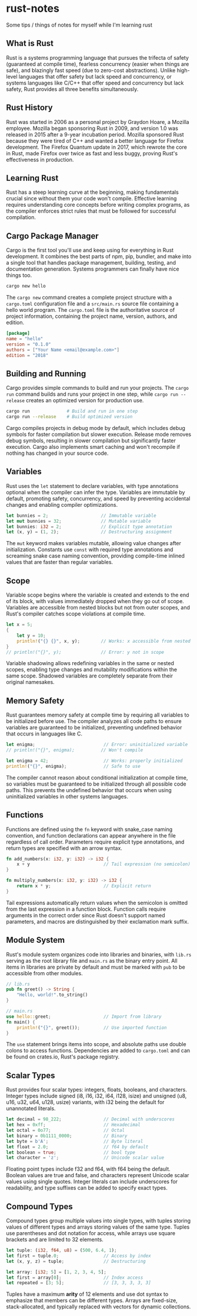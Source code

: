 # rust-notes

Some tips / things of notes for myself while I'm learning rust

## What is Rust

Rust is a systems programming language that pursues the trifecta of safety (guaranteed at compile time), fearless concurrency (easier when things are safe), and blazingly fast speed (due to zero-cost abstractions). Unlike high-level languages that offer safety but lack speed and concurrency, or systems languages like C/C++ that offer speed and concurrency but lack safety, Rust provides all three benefits simultaneously.

## Rust History

Rust was started in 2006 as a personal project by Graydon Hoare, a Mozilla employee. Mozilla began sponsoring Rust in 2009, and version 1.0 was released in 2015 after a 9-year incubation period. Mozilla sponsored Rust because they were tired of C++ and wanted a better language for Firefox development. The Firefox Quantum update in 2017, which rewrote the core in Rust, made Firefox over twice as fast and less buggy, proving Rust's effectiveness in production.

## Learning Rust

Rust has a steep learning curve at the beginning, making fundamentals crucial since without them your code won't compile. Effective learning requires understanding core concepts before writing complex programs, as the compiler enforces strict rules that must be followed for successful compilation.

## Cargo Package Manager

Cargo is the first tool you'll use and keep using for everything in Rust development. It combines the best parts of npm, pip, bundler, and make into a single tool that handles package management, building, testing, and documentation generation. Systems programmers can finally have nice things too.

```bash
cargo new hello
```

The `cargo new` command creates a complete project structure with a `cargo.toml` configuration file and a `src/main.rs` source file containing a hello world program. The `cargo.toml` file is the authoritative source of project information, containing the project name, version, authors, and edition.

```toml
[package]
name = "hello"
version = "0.1.0"
authors = ["Your Name <email@example.com>"]
edition = "2018"
```

## Building and Running

Cargo provides simple commands to build and run your projects. The `cargo run` command builds and runs your project in one step, while `cargo run --release` creates an optimized version for production use.

```bash
cargo run              # Build and run in one step
cargo run --release    # Build optimized version
```

Cargo compiles projects in debug mode by default, which includes debug symbols for faster compilation but slower execution. Release mode removes debug symbols, resulting in slower compilation but significantly faster execution. Cargo also implements smart caching and won't recompile if nothing has changed in your source code.

## Variables

Rust uses the `let` statement to declare variables, with type annotations optional when the compiler can infer the type. Variables are immutable by default, promoting safety, concurrency, and speed by preventing accidental changes and enabling compiler optimizations.

```rust
let bunnies = 2;                    // Immutable variable
let mut bunnies = 32;               // Mutable variable
let bunnies: i32 = 2;               // Explicit type annotation
let (x, y) = (1, 2);                // Destructuring assignment
```

The `mut` keyword makes variables mutable, allowing value changes after initialization. Constants use `const` with required type annotations and screaming snake case naming convention, providing compile-time inlined values that are faster than regular variables.

## Scope

Variable scope begins where the variable is created and extends to the end of its block, with values immediately dropped when they go out of scope. Variables are accessible from nested blocks but not from outer scopes, and Rust's compiler catches scope violations at compile time.

```rust
let x = 5;
{
    let y = 10;
    println!("{} {}", x, y);        // Works: x accessible from nested block
}
// println!("{}", y);               // Error: y not in scope
```

Variable shadowing allows redefining variables in the same or nested scopes, enabling type changes and mutability modifications within the same scope. Shadowed variables are completely separate from their original namesakes.

## Memory Safety

Rust guarantees memory safety at compile time by requiring all variables to be initialized before use. The compiler analyzes all code paths to ensure variables are guaranteed to be initialized, preventing undefined behavior that occurs in languages like C.

```rust
let enigma;                          // Error: uninitialized variable
// println!("{}", enigma);          // Won't compile

let enigma = 42;                     // Works: properly initialized
println!("{}", enigma);              // Safe to use
```

The compiler cannot reason about conditional initialization at compile time, so variables must be guaranteed to be initialized through all possible code paths. This prevents the undefined behavior that occurs when using uninitialized variables in other systems languages.

## Functions

Functions are defined using the `fn` keyword with snake_case naming convention, and function declarations can appear anywhere in the file regardless of call order. Parameters require explicit type annotations, and return types are specified with an arrow syntax.

```rust
fn add_numbers(x: i32, y: i32) -> i32 {
    x + y                            // Tail expression (no semicolon)
}

fn multiply_numbers(x: i32, y: i32) -> i32 {
    return x * y;                    // Explicit return
}
```

Tail expressions automatically return values when the semicolon is omitted from the last expression in a function block. Function calls require arguments in the correct order since Rust doesn't support named parameters, and macros are distinguished by their exclamation mark suffix.

## Module System

Rust's module system organizes code into libraries and binaries, with `lib.rs` serving as the root library file and `main.rs` as the binary entry point. All items in libraries are private by default and must be marked with `pub` to be accessible from other modules.

```rust
// lib.rs
pub fn greet() -> String {
    "Hello, world!".to_string()
}

// main.rs
use hello::greet;                    // Import from library
fn main() {
    println!("{}", greet());         // Use imported function
}
```

The `use` statement brings items into scope, and absolute paths use double colons to access functions. Dependencies are added to `cargo.toml` and can be found on crates.io, Rust's package registry.

## Scalar Types

Rust provides four scalar types: integers, floats, booleans, and characters. Integer types include signed (i8, i16, i32, i64, i128, isize) and unsigned (u8, u16, u32, u64, u128, usize) variants, with i32 being the default for unannotated literals.

```rust
let decimal = 98_222;                // Decimal with underscores
let hex = 0xff;                      // Hexadecimal
let octal = 0o77;                    // Octal
let binary = 0b1111_0000;            // Binary
let byte = b'A';                     // Byte literal
let float = 2.0;                     // f64 by default
let boolean = true;                  // bool type
let character = 'z';                 // Unicode scalar value
```

Floating point types include f32 and f64, with f64 being the default. Boolean values are true and false, and characters represent Unicode scalar values using single quotes. Integer literals can include underscores for readability, and type suffixes can be added to specify exact types.

## Compound Types

Compound types group multiple values into single types, with tuples storing values of different types and arrays storing values of the same type. Tuples use parentheses and dot notation for access, while arrays use square brackets and are limited to 32 elements.

```rust
let tuple: (i32, f64, u8) = (500, 6.4, 1);
let first = tuple.0;                 // Access by index
let (x, y, z) = tuple;               // Destructuring

let array: [i32; 5] = [1, 2, 3, 4, 5];
let first = array[0];                // Index access
let repeated = [3; 5];               // [3, 3, 3, 3, 3]
```

Tuples have a maximum **arity** of 12 elements and use dot syntax to emphasize that members can be different types. Arrays are fixed-size, stack-allocated, and typically replaced with vectors for dynamic collections.
